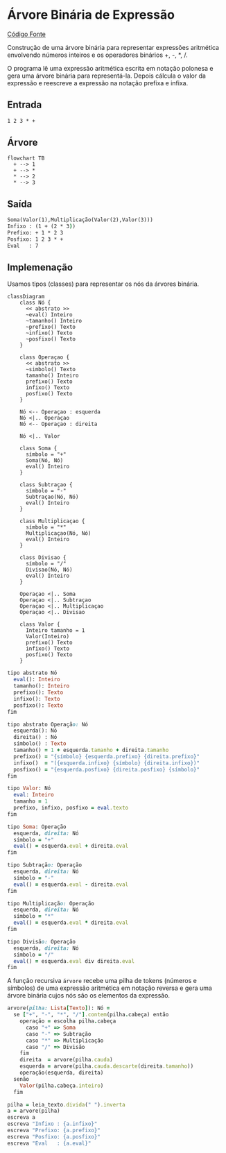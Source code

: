 # Árvore Binária de Expressão

<a href="arvorebinaria.poti">Código Fonte</a>

Construção de uma árvore binária para representar expressões aritmética envolvendo números inteiros e os operadores binários +, -, *, /.

O programa lê uma expressão aritmética escrita em notação polonesa e gera uma árvore binária para representá-la. Depois cálcula o valor da expressão e reescreve a expressão na notação prefixa e infixa.

## Entrada

```cmd
1 2 3 * +
```

## Árvore

```mermaid
flowchart TB
  + --> 1
  + --> *
  * --> 2
  * --> 3
```

## Saída

```cmd
Soma(Valor(1),Multiplicação(Valor(2),Valor(3)))
Infixo : (1 + (2 * 3))
Prefixo: + 1 * 2 3
Posfixo: 1 2 3 * +
Eval   : 7
```

## Implemenação

Usamos tipos (classes) para representar os nós da árvores binária.

```mermaid
classDiagram
    class Nó {
      << abstrato >>
      ~eval() Inteiro
      ~tamanho() Inteiro
      ~prefixo() Texto
      ~infixo() Texto
      ~posfixo() Texto
    }
    
    class Operaçao {
      << abstrato >>
      ~simbolo() Texto
      tamanho() Inteiro
      prefixo() Texto
      infixo() Texto
      posfixo() Texto
    }
    
    Nó <-- Operaçao : esquerda
    Nó <|.. Operaçao
    Nó <-- Operaçao : direita
        
    Nó <|.. Valor
    
    class Soma {
      símbolo = "+"
      Soma(Nó, Nó)
      eval() Inteiro
    }
    
    class Subtraçao {
      símbolo = "-"
      Subtraçao(Nó, Nó)
      eval() Inteiro
    }
    
    class Multiplicaçao {
      símbolo = "*"
      Multiplicaçao(Nó, Nó)
      eval() Inteiro
    }

    class Divisao {
      símbolo = "/"
      Divisao(Nó, Nó)
      eval() Inteiro
    }
    
    Operaçao <|.. Soma
    Operaçao <|.. Subtraçao
    Operaçao <|.. Multiplicaçao
    Operaçao <|.. Divisao
    
    class Valor {
      Inteiro tamanho = 1
      Valor(Inteiro)
      prefixo() Texto
      infixo() Texto
      posfixo() Texto
    }

```


```ruby
tipo abstrato Nó
  eval(): Inteiro
  tamanho(): Inteiro
  prefixo(): Texto
  infixo(): Texto
  posfixo(): Texto
fim

tipo abstrato Operação: Nó
  esquerda(): Nó
  direita() : Nó
  símbolo() : Texto
  tamanho() = 1 + esquerda.tamanho + direita.tamanho
  prefixo() = "{símbolo} {esquerda.prefixo} {direita.prefixo}"
  infixo()  = "({esquerda.infixo} {símbolo} {direita.infixo})"
  posfixo() = "{esquerda.posfixo} {direita.posfixo} {símbolo}"
fim

tipo Valor: Nó
  eval: Inteiro
  tamanho = 1
  prefixo, infixo, posfixo = eval.texto
fim

tipo Soma: Operação
  esquerda, direita: Nó
  símbolo = "+"
  eval() = esquerda.eval + direita.eval
fim

tipo Subtração: Operação
  esquerda, direita: Nó
  símbolo = "-"
  eval() = esquerda.eval - direita.eval
fim

tipo Multiplicação: Operação
  esquerda, direita: Nó
  símbolo = "*"
  eval() = esquerda.eval * direita.eval
fim

tipo Divisão: Operação
  esquerda, direita: Nó
  símbolo = "/"
  eval() = esquerda.eval div direita.eval
fim
```

A função recursiva `árvore` recebe uma pilha de tokens (números e símbolos) de uma expressão aritmética em notação reversa e gera uma árvore binária cujos nós são os elementos da expressão.

```ruby
arvore(pilha: Lista[Texto]): Nó =
  se ["+", "-", "*", "/"].contem(pilha.cabeça) então
    operação = escolha pilha.cabeça
      caso "+" => Soma
      caso "-" => Subtração
      caso "*" => Multiplicação
      caso "/" => Divisão
    fim
    direita  = arvore(pilha.cauda)
    esquerda = arvore(pilha.cauda.descarte(direita.tamanho))
    operação(esquerda, direita)
  senão
    Valor(pilha.cabeça.inteiro)
  fim

pilha = leia_texto.divida(" ").inverta
a = arvore(pilha)
escreva a
escreva "Infixo : {a.infixo}"
escreva "Prefixo: {a.prefixo}"
escreva "Posfixo: {a.posfixo}"
escreva "Eval   : {a.eval}"
```

